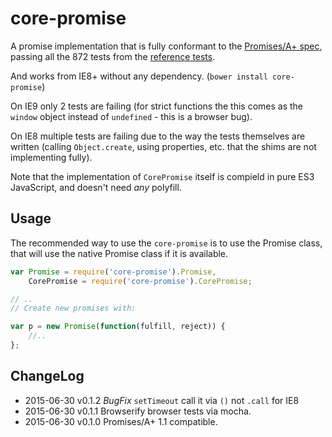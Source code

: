 # core-promise

A promise implementation that is fully conformant to the [Promises/A+ spec](https://github.com/promises-aplus/promises-spec),
passing all the 872 tests from the [reference tests](https://github.com/promises-aplus/promises-tests).


And works from IE8+ without any dependency. (`bower install core-promise`)


On IE9 only 2 tests are failing (for strict functions the this comes as the `window` object
instead of `undefined` - this is a browser bug).


On IE8 multiple tests are failing due to the way the tests themselves are written
(calling `Object.create`, using properties, etc. that the shims are not implementing fully).


Note that the implementation of `CorePromise` itself is compield in pure ES3 JavaScript, and doesn't need
*any* polyfill.

## Usage

The recommended way to use the `core-promise` is to use the Promise class, that
will use the native Promise class if it is available.

```javascript
var Promise = require('core-promise').Promise,
    CorePromise = require('core-promise').CorePromise;

// ..
// Create new promises with:

var p = new Promise(function(fulfill, reject)) {
    //..
};
```

## ChangeLog

* 2015-06-30 v0.1.2 *BugFix* `setTimeout` call it via `()` not `.call` for IE8
* 2015-06-30 v0.1.1 Browserify browser tests via mocha.
* 2015-06-30 v0.1.0 Promises/A+ 1.1 compatible.
